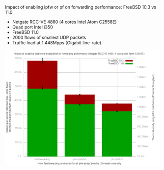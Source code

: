 Impact of enabling ipfw or pf on forwarding performance: FreeBSD 10.3 vs 11.0
  - Netgate RCC-VE 4860 (4 cores Intel Atom C2558E)
  - Quad port Intel i350
  - FreeBSD 11.0
  - 2000 flows of smallest UDP packets
  - Traffic load at 1.448Mpps (Gigabit line-rate)

![Impact of enabling ipfw or pf on forwarding performance: FreeBSD 10.3 vs 11.0](graph.png)

